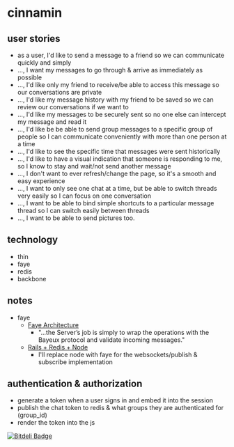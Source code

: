 cinnamin
===

## user stories
* as a user, I'd like to send a message to a friend so we can communicate quickly and simply
* ..., I want my messages to go through & arrive as immediately as possible
* ..., I'd like only my friend to receive/be able to access this message so our conversations are private
* ..., I'd like my message history with my friend to be saved so we can review our conversations if we want to
* ..., I'd like my messages to be securely sent so no one else can intercept my message and read it
* ..., I'd like be be able to send group messages to a specific group of people so I can communicate conveniently with more than one person at a time
* ..., I'd like to see the specific time that messages were sent historically
* ..., I'd like to have a visual indication that someone is responding to me, so I know to stay and wait/not send another message
* ..., I don't want to ever refresh/change the page, so it's a smooth and easy experience
* ..., I want to only see one chat at a time, but be able to switch threads very easily so I can focus on one conversation
* ..., I want to be able to bind simple shortcuts to a particular message thread so I can switch easily between threads
* ..., I want to be able to send pictures too.


## technology
* thin
* faye
* redis
* backbone

## notes
* faye
    * [Faye Architecture](http://faye.jcoglan.com/architecture.html)
        * "...the Server’s job is simply to wrap the operations with the Bayeux protocol and validate incoming messages."
    * [Rails + Redis + Node](http://liamkaufman.com/blog/2013/02/27/adding-real-time-to-a-restful-rails-app/)
        * I'll replace node with faye for the websockets/publish & subscribe implementation


## authentication & authorization
* generate a token when a user signs in and embed it into the session
* publish the chat token to redis & what groups they are authenticated for (group_id)
* render the token into the js


[![Bitdeli Badge](https://d2weczhvl823v0.cloudfront.net/brittlewis12/cinnamin/trend.png)](https://bitdeli.com/free "Bitdeli Badge")

